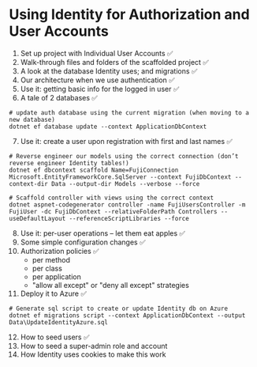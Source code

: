 # Using Identity for Authorization and User Accounts

1. Set up project with Individual User Accounts &#9989;
2. Walk-through files and folders of the scaffolded project &#9989;
3. A look at the database Identity uses; and migrations &#9989;
4. Our architecture when we use authentication &#9989;
5. Use it: getting basic info for the logged in user &#9989;
6. A tale of 2 databases &#9989;
```
# update auth database using the current migration (when moving to a new database)
dotnet ef database update --context ApplicationDbContext
```
7. Use it: create a user upon registration with first and last names &#9989;
```
# Reverse engineer our models using the correct connection (don’t reverse engineer Identity tables!)
dotnet ef dbcontext scaffold Name=FujiConnection Microsoft.EntityFrameworkCore.SqlServer --context FujiDbContext --context-dir Data --output-dir Models --verbose --force

# Scaffold controller with views using the correct context
dotnet aspnet-codegenerator controller -name FujiUsersController -m FujiUser -dc FujiDbContext --relativeFolderPath Controllers --useDefaultLayout --referenceScriptLibraries --force
```
8. Use it: per-user operations – let them eat apples &#9989;
9. Some simple configuration changes &#9989;
10. Authorization policies &#9989;
    - per method
    - per class
    - per application
    - "allow all except" or "deny all except" strategies
11. Deploy it to Azure &#9989;
```
# Generate sql script to create or update Identity db on Azure
dotnet ef migrations script --context ApplicationDbContext --output Data\UpdateIdentityAzure.sql
```
12. How to seed users &#9989;
13. How to seed a super-admin role and account
14. How Identity uses cookies to make this work